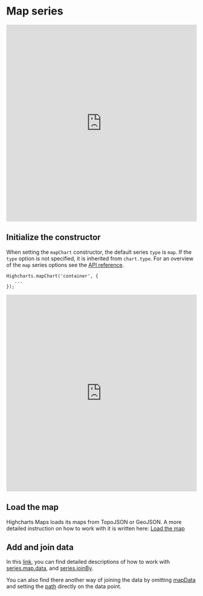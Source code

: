 Map series
==========

<iframe style="width: 100%; height: 520px; border: none;" src="https://jsfiddle.net/gh/get/library/pure/highcharts/highcharts/tree/master/samples/maps/demo/all-maps" allow="fullscreen"></iframe>

Initialize the constructor
------------


When setting the `mapChart` constructor, the default series `type` is `map`.
If the `type` option is not specified, it is inherited from `chart.type`.
For an overview of the `map` series options see the [API reference](https://api.highcharts.com/highmaps/series.map).

    Highcharts.mapChart('container', {
       ...
    });

<iframe style="width: 100%; height: 520px; border: none;" src="https://jsfiddle.net/gh/get/library/pure/highcharts/highcharts/tree/master/samples/maps/demo/category-map/" allow="fullscreen"></iframe>

Load the map
------------
Highcharts Maps loads its maps from TopoJSON or GeoJSON.
A more detailed instruction on how to work with it is written here: [Load the map](https://www.highcharts.com/docs/maps/getting-started#load-the-map)

Add and join data
-----------------
In this [link](https://www.highcharts.com/docs/maps/getting-started#add-and-join-data), you can find detailed descriptions of how to work with [series.map.data](https://api.highcharts.com/highmaps/series.map.data), and [series.joinBy](https://api.highcharts.com/highmaps/plotOptions.series.joinBy).

You can also find there another way of joining the data by omitting [mapData](https://api.highcharts.com/highmaps/series.map.mapData) and setting the [path](https://api.highcharts.com/highmaps/series.map.data.path) directly on the data point.